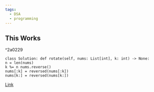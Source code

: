```yaml
---
tags:
  - DSA
  - programming
---
```

## This Works

^2a0229

```
class Solution: def rotate(self, nums: List[int], k: int) -> None:
n = len(nums)
k %= n nums.reverse()
nums[:k] = reversed(nums[:k]) 
nums[k:] = reversed(nums[k:])
```

[Link](https://leetcode.com/problems/rotate-array/solutions/6056598/0-ms-runtime-beats-100-user-confirm-step-by-steps-solution-beginner-friendly/)

